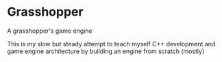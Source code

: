 # Grasshopper
A grasshopper's game engine

This is my slow but steady attempt to teach myself C++ development and game engine architecture by building an engine from scratch (mostly)
